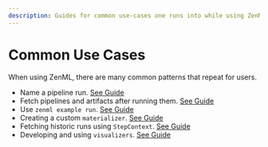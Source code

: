```yaml
---
description: Guides for common use-cases one runs into while using ZenML.
---
```


# Common Use Cases

When using ZenML, there are many common patterns that repeat for users. 

* Name a pipeline run. [See Guide](../basics/naming-a-pipeline-run.md)
* Fetch pipelines and artifacts after running them. [See Guide](../basics/post-execution-workflow.md)
* Use `zenml example run`. [See Guide](zenml-example-cli.md)
* Creating a custom `materializer`. [See Guide](../basics/custom-materializer.md)
* Fetching historic runs using `StepContext`. [See Guide](../basics/historic-runs.md)
* Developing and using `visualizers`. [See Guide](../basics/visualizers.md)
